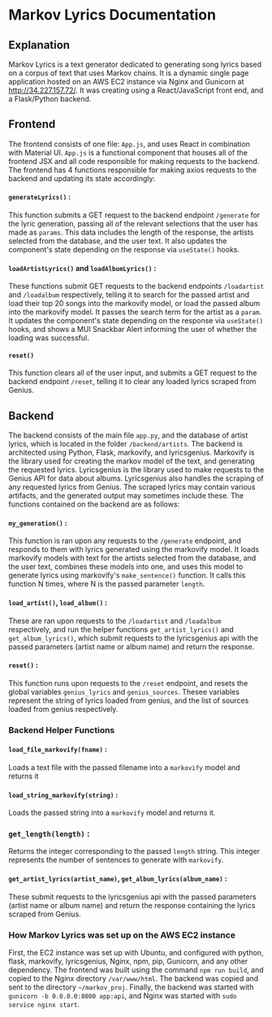 # Markov Lyrics Documentation
## Explanation
Markov Lyrics is a text generator dedicated to generating song lyrics based on a corpus of text that uses Markov chains. It is a dynamic single page application hosted on an AWS EC2 instance via Nginx and Gunicorn at http://34.227.157.72/. It was creating using a React/JavaScript front end, and a Flask/Python backend. 

## Frontend
The frontend consists of one file: `App.js`, and uses React in combination with Material UI. `App.js` is a functional component that houses all of the frontend JSX and all code responsible for making requests to the backend. The frontend has 4 functions responsible for making axios requests to the backend and updating its state accordingly:

#### `generateLyrics()` :
This function submits a GET request to the backend endpoint `/generate` for the lyric generation, passing all of the relevant selections that the user has made as `params`. This data includes the length of the response, the artists selected from the database, and the user text. It also updates the component's state depending on the response via `useState()` hooks.

#### `loadArtistLyrics()` and `loadAlbumLyrics()` :
These functions submit GET requests to the backend endpoints `/loadartist` and `/loadalbum` respectively, telling it to search for the passed artist and load their top 20 songs into the markovify model, or load the passed album into the markovify model. It passes the search term for the artist as a `param`. It updates the component's state depending on the response via `useState()` hooks, and shows a MUI Snackbar Alert informing the user of whether the loading was successful. 

#### `reset()`
This function clears all of the user input, and submits a GET request to the backend endpoint `/reset`, telling it to clear any loaded lyrics scraped from Genius.

## Backend
The backend consists of the main file `app.py`, and the database of artist lyrics, which is located in the folder `/backend/artists`. The backend is architected using Python, Flask, markovify, and lyricsgenius. Markovify is the library used for creating the markov model of the text, and generating the requested lyrics. Lyricsgenius is the library used to make requests to the Genius API for data about albums. Lyricsgenius also handles the scraping of any requested lyrics from Genius. The scraped lyrics may contain various artifacts, and the generated output may sometimes include these. The functions contained on the backend are as follows:

#### `my_generation()` :
This function is ran upon any requests to the `/generate` endpoint, and responds to them with lyrics generated using the markovify model. It loads markovify models with text for the artists selected from the database, and the user text, combines these models into one, and uses this model to generate lyrics using markovify's `make_sentence()` function. It calls this function N times, where N is the passed parameter `length`.

#### `load_artist()`, `load_album()` :
These are ran upon requests to the `/loadartist` and `/loadalbum` respectively, and run the helper functions `get_artist_lyrics()` and `get_album_lyrics()`, which submit requests to the lyricsgenius api with the passed parameters (artist name or album name) and return the response.

#### `reset()` :
This function runs upon requests to the `/reset` endpoint, and resets the global variables `genius_lyrics` and `genius_sources`. Thesee variables represent the string of lyrics loaded from genius, and the list of sources loaded from genius respectively.

### Backend Helper Functions

#### `load_file_markovify(fname)` :
Loads a text file with the passed filename into a `markovify` model and returns it

#### `load_string_markovify(string)` :
Loads the passed string into a `markovify` model and returns it.

### `get_length(length)` :
Returns the integer corresponding to the passed `length` string. This integer represents the number of sentences to generate with `markovify`.

#### `get_artist_lyrics(artist_name)`, `get_album_lyrics(album_name)` :
These submit requests to the lyricsgenius api with the passed parameters (artist name or album name) and return the response containing the lyrics scraped from Genius.

### How Markov Lyrics was set up on the AWS EC2 instance
First, the EC2 instance was set up with Ubuntu, and configured with python, flask, markovify, lyricsgenius, Nginx, npm, pip, Gunicorn, and any other dependency. The frontend was built using the command `npm run build`, and copied to the Nginx directory `/var/www/html`. The backend was copied and sent to the directory `~/markov_proj`. Finally, the backend was started with `gunicorn -b 0.0.0.0:8000 app:api`, and Nginx was started with `sudo service nginx start`. 
